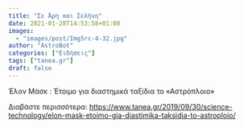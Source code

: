 ```yaml
---
title: "Σε Άρη και Σελήνη"
date: 2021-01-28T14:53:58+01:00
images:
  - "images/post/ImgSrc-4-32.jpg"
author: "AstroBot"
categories: ["Ειδήσεις"]
tags: ["tanea.gr"]
draft: false
---
```


Έλον Μάσκ : Έτοιμο για διαστημικά ταξίδια το «Αστρόπλοιο»

Διαβάστε περισσότερα: https://www.tanea.gr/2019/09/30/science-technology/elon-mask-etoimo-gia-diastimika-taksidia-to-astroploio/
